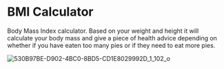 #  BMI Calculator

Body Mass Index calculator. Based on your weight and height it will calculate your body mass and give a piece of health advice depending on whether if you have eaten too many pies or if they need to eat more pies.

![530B97BE-D902-4BC0-8BD5-CD1E8029992D_1_102_o](https://user-images.githubusercontent.com/75540250/171359487-a2b5a7fc-2276-4db1-9f88-0904293ff6e7.jpeg)
